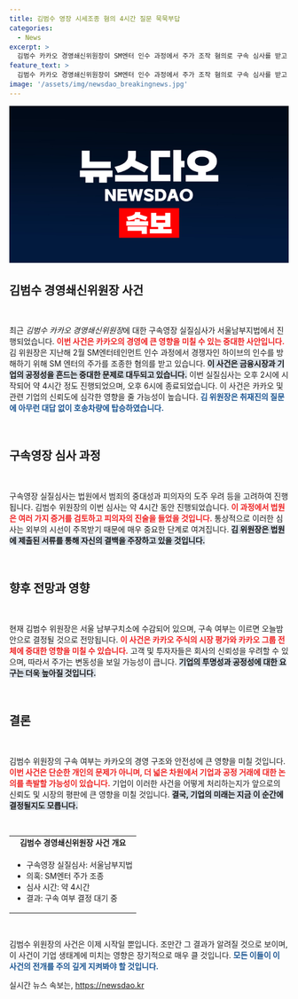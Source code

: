 ```yaml
---
title: 김범수 영장 시세조종 혐의 4시간 질문 묵묵부답
categories:
  - News
excerpt: >
  김범수 카카오 경영쇄신위원장이 SM엔터 인수 과정에서 주가 조작 혐의로 구속 심사를 받고 있습니다. 그의 운명은 오늘 밤 결정될 예정! 클릭해 사건 속으로 들어가 보세요!
feature_text: >
  김범수 카카오 경영쇄신위원장이 SM엔터 인수 과정에서 주가 조작 혐의로 구속 심사를 받고 있습니다. 그의 운명은 오늘 밤 결정될 예정! 클릭해 사건 속으로 들어가 보세요!
image: '/assets/img/newsdao_breakingnews.jpg'
---
```


<p><img src="/assets/img/newsdao_breakingnews.jpg" alt="ontimetimes 속보" /></p>

<h2 data-ke-size="size26">김범수 경영쇄신위원장 사건</h2>

<p data-ke-size="size16">&nbsp;</p>

<p>최근 <em>김범수 카카오 경영쇄신위원장</em>에 대한 구속영장 실질심사가 서울남부지법에서 진행되었습니다. <b><span style="color: #ee2323;">이번 사건은 카카오의 경영에 큰 영향을 미칠 수 있는 중대한 사안입니다.</span></b> 김 위원장은 지난해 2월 SM엔터테인먼트 인수 과정에서 경쟁자인 하이브의 인수를 방해하기 위해 SM 엔터의 주가를 조종한 혐의를 받고 있습니다. <b><span style="background-color: #21538527;">이 사건은 금융시장과 기업의 공정성을 흔드는 중대한 문제로 대두되고 있습니다.</span></b> 이번 실질심사는 오후 2시에 시작되어 약 4시간 정도 진행되었으며, 오후 6시에 종료되었습니다. 이 사건은 카카오 및 관련 기업의 신뢰도에 심각한 영향을 줄 가능성이 높습니다. <b><span style="color: #1a5490;">김 위원장은 취재진의 질문에 아무런 대답 없이 호송차량에 탑승하였습니다.</span></b> </p>

<p data-ke-size="size16">&nbsp;</p>

<h2 data-ke-size="size26">구속영장 심사 과정</h2>

<p data-ke-size="size16">&nbsp;</p> 

<p>구속영장 실질심사는 법원에서 범죄의 중대성과 피의자의 도주 우려 등을 고려하여 진행됩니다. 김범수 위원장의 이번 심사는 약 4시간 동안 진행되었습니다. <b><span style="color: #ee2323;">이 과정에서 법원은 여러 가지 증거를 검토하고 피의자의 진술을 들었을 것입니다.</span></b> 통상적으로 이러한 심사는 외부의 시선이 주목받기 때문에 매우 중요한 단계로 여겨집니다. <b><span style="background-color: #21538527;">김 위원장은 법원에 제출된 서류를 통해 자신의 결백을 주장하고 있을 것입니다.</span></b> </p>

<p data-ke-size="size16">&nbsp;</p>

<h2 data-ke-size="size26">향후 전망과 영향</h2>

<p data-ke-size="size16">&nbsp;</p>

<p>현재 김범수 위원장은 서울 남부구치소에 수감되어 있으며, 구속 여부는 이르면 오늘밤 안으로 결정될 것으로 전망됩니다. <b><span style="color: #ee2323;">이 사건은 카카오 주식의 시장 평가와 카카오 그룹 전체에 중대한 영향을 미칠 수 있습니다.</span></b> 고객 및 투자자들은 회사의 신뢰성을 우려할 수 있으며, 따라서 주가는 변동성을 보일 가능성이 큽니다. <b><span style="background-color: #21538527;">기업의 투명성과 공정성에 대한 요구는 더욱 높아질 것입니다.</span></b> </p>

<p data-ke-size="size16">&nbsp;</p>

<h2 data-ke-size="size26">결론</h2>

<p data-ke-size="size16">&nbsp;</p>

<p>김범수 위원장의 구속 여부는 카카오의 경영 구조와 안전성에 큰 영향을 미칠 것입니다. <b><span style="color: #ee2323;">이번 사건은 단순한 개인의 문제가 아니며, 더 넓은 차원에서 기업과 공정 거래에 대한 논의를 촉발할 가능성이 있습니다.</span></b> 기업이 이러한 사건을 어떻게 처리하는지가 앞으로의 신뢰도 및 시장의 평판에 큰 영향을 미칠 것입니다. <b><span style="background-color: #21538527;">결국, 기업의 미래는 지금 이 순간에 결정될지도 모릅니다.</span></b> </p>

<p data-ke-size="size16">&nbsp;</p>

<table style="width: 100%; border-collapse: collapse;"> 
<tr>
<td style="text-align: center; height: 17px;"><b>김범수 경영쇄신위원장 사건 개요</b></td>
</tr>
<tr>
<td><ul>
<li>구속영장 실질심사: 서울남부지법</li>
<li>의혹: SM엔터 주가 조종</li>
<li>심사 시간: 약 4시간</li>
<li>결과: 구속 여부 결정 대기 중</li>
</ul></td>
</tr>
</table>

<p data-ke-size="size16">&nbsp;</p>

<p>김범수 위원장의 사건은 이제 시작일 뿐입니다. 조만간 그 결과가 알려질 것으로 보이며, 이 사건이 기업 생태계에 미치는 영향은 장기적으로 매우 클 것입니다. <b><span style="color: #1a5490;">모든 이들이 이 사건의 전개를 주의 깊게 지켜봐야 할 것입니다.</span></b></p>
실시간 뉴스 속보는, <a href="https://newsdao.kr" rel="dofollow">https://newsdao.kr</a>


